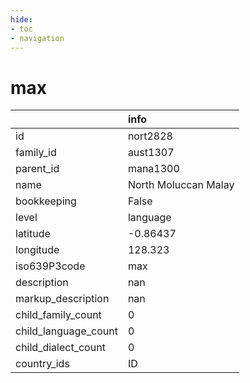 ```yaml
---
hide:
- toc
- navigation
---
```

# max
|                      | info                 |
|:---------------------|:---------------------|
| id                   | nort2828             |
| family_id            | aust1307             |
| parent_id            | mana1300             |
| name                 | North Moluccan Malay |
| bookkeeping          | False                |
| level                | language             |
| latitude             | -0.86437             |
| longitude            | 128.323              |
| iso639P3code         | max                  |
| description          | nan                  |
| markup_description   | nan                  |
| child_family_count   | 0                    |
| child_language_count | 0                    |
| child_dialect_count  | 0                    |
| country_ids          | ID                   |